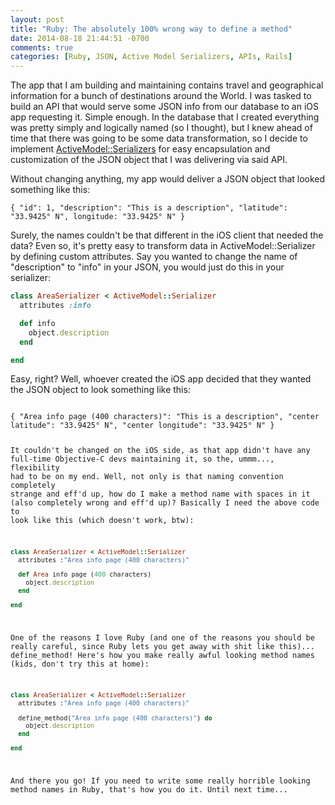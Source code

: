 ```yaml
---
layout: post
title: "Ruby: The absolutely 100% wrong way to define a method"
date: 2014-08-18 21:44:51 -0700
comments: true
categories: [Ruby, JSON, Active Model Serializers, APIs, Rails]
---
```


The app that I am building and maintaining contains travel and geographical information for a bunch of destinations around the World. I was tasked to build an API that would serve some JSON info from our database to an iOS app requesting it. Simple enough. In the database that I created everything was pretty simply and logically named (so I thought), but I knew ahead of time that there was going to be some data transformation, so I decide to implement [ActiveModel::Serializers](https://github.com/rails-api/active_model_serializers) for easy encapsulation and customization of the JSON object that I was delivering via said API.

Without changing anything, my app would deliver a JSON object that looked something like this:

<code>{ "id": 1, "description": "This is a description", "latitude": "33.9425° N", longitude: "33.9425° N" }</code>

<!-- more -->

Surely, the names couldn't be that different in the iOS client that needed the data? Even so, it's pretty easy to transform data in ActiveModel::Serializer by defining custom attributes. Say you wanted to change the name of "description" to "info" in your JSON, you would just do this in your serializer:
``` ruby
class AreaSerializer < ActiveModel::Serializer
  attributes :info

  def info
    object.description
  end

end
```
Easy, right? Well, whoever created the iOS app decided that they wanted the JSON object to look something like this:

<code>
{ "Area info page (400 characters)": "This is a description", "center latitude": "33.9425° N", "center longitude": "33.9425° N" }

It couldn't be changed on the iOS side, as that app didn't have any full-time Objective-C devs maintaining it, so the, ummm..., flexibility had to be on my end. Well, not only is that naming convention completely strange and eff'd up, how do I make a method name with spaces in it (also completely wrong and eff'd up)? Basically I need the above code to look like this (which doesn't work, btw):

``` ruby
class AreaSerializer < ActiveModel::Serializer
  attributes :"Area info page (400 characters)"

  def Area info page (400 characters)
    object.description
  end

end
```

One of the reasons I love Ruby (and one of the reasons you should be really careful, since Ruby lets you get away with shit like this)... define_method! Here's how you make really awful looking method names (kids, don't try this at home):

``` ruby
class AreaSerializer < ActiveModel::Serializer
  attributes :"Area info page (400 characters)"

  define_method("Area info page (400 characters)") do
    object.description
  end

end
```
And there you go! If you need to write some really horrible looking method names in Ruby, that's how you do it. Until next time...
